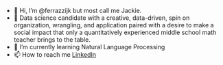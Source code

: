 - 👋 Hi, I’m @ferrazzijk but most call me Jackie.
- 👀 Data science candidate with a creative, data-driven, spin on organization, wrangling, and application paired with a desire to make a social impact that only a quantitatively experienced middle school math teacher brings to the table. 
- 🌱 I’m currently learning Natural Language Processing
- 📫 How to reach me [LinkedIn](https://www.linkedin.com/in/jackieferrazzi/)

<!---
ferrazzijk/ferrazzijk is a ✨ special ✨ repository because its `README.md` (this file) appears on your GitHub profile.
You can click the Preview link to take a look at your changes.
--->
